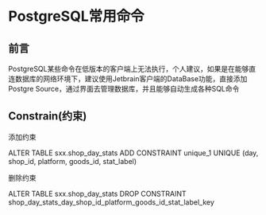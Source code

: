 # PostgreSQL常用命令

## 前言

PostgreSQL某些命令在低版本的客户端上无法执行，个人建议，如果是在能够直连数据库的网络环境下，建议使用Jetbrain客户端的DataBase功能，直接添加Postgre Source，通过界面去管理数据库，并且能够自动生成各种SQL命令



## Constrain(约束)

添加约束

ALTER TABLE sxx.shop_day_stats ADD CONSTRAINT unique_1 UNIQUE (day, shop_id, platform, goods_id, stat_label)



删除约束

ALTER TABLE sxx.shop_day_stats DROP CONSTRAINT shop_day_stats_day_shop_id_platform_goods_id_stat_label_key